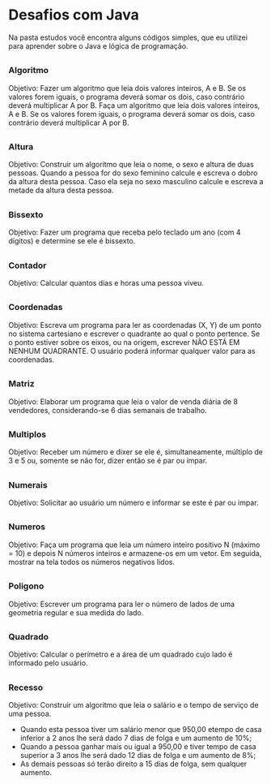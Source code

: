 # Desafios com Java

Na pasta estudos você encontra alguns códigos simples, que eu utilizei para aprender sobre o Java e lógica de programação.

##

<h3>Algoritmo</h3>
<p>Objetivo: Fazer um algoritmo que leia dois valores inteiros, A e B. Se os valores forem iguais, o programa deverá somar os dois, caso contrário deverá multiplicar A por B. Faça um algoritmo que leia dois valores inteiros, A e B. Se os valores forem iguais, o programa deverá somar os dois, caso contrário deverá multiplicar A por B.</p> 

##

<h3>Altura</h3> 
Objetivo: Construir um algoritmo que leia o nome, o sexo e altura de duas pessoas. Quando a pessoa for do sexo feminino calcule e escreva o dobro da altura desta pessoa. Caso ela seja no sexo masculino calcule e escreva a metade da altura desta pessoa.</p> 

##

<h3>Bissexto</h3>
Objetivo: Fazer um programa que receba pelo teclado um ano (com 4 dígitos) e determine se ele é bissexto.</p> 

##

<h3>Contador</h3>
Objetivo: Calcular quantos dias e horas uma pessoa viveu.</p> 

##

<h3>Coordenadas</h3>
Objetivo: Escreva um programa para ler as coordenadas (X, Y) de um ponto no sistema cartesiano e escrever o quadrante ao qual o ponto pertence. Se o ponto estiver sobre os eixos, ou na origem, escrever NÃO ESTÁ EM NENHUM QUADRANTE. O usuário poderá informar qualquer valor para as coordenadas.</p> 

##

<h3>Matriz</h3>
Objetivo: Elaborar um programa que leia o valor de venda diária de 8 vendedores, considerando-se 6 dias semanais de trabalho.</p> 

##

<h3>Multiplos</h3>
Objetivo:  Receber um número e dixer se ele é, simultaneamente, múltiplo de 3 e 5 ou, somente se não for, dizer então se é par ou ímpar.</p> 

##

<h3>Numerais</h3>
Objetivo: Solicitar ao usuário um número e informar se este é par ou impar.</p> 

##

<h3>Numeros</h3>
Objetivo: Faça um programa que leia um número inteiro positivo N (máximo = 10) e depois N números inteiros e armazene-os em um vetor. Em seguida, mostrar na tela todos os números negativos lidos.</p> 

##

<h3>Poligono</h3>
Objetivo:  Escrever um programa para ler o número de lados de uma geometria regular e sua medida do lado.</p> 

##

<h3>Quadrado</h3>
Objetivo: Calcular o perímetro e a área de um quadrado cujo lado é informado pelo usuário.</p> 

##

<h3>Recesso</h3>
  <p>Objetivo: Construir um algoritmo que leia o salário e o tempo de serviço de uma pessoa.</p>

<ul>
    <li>Quando esta pessoa tiver um salário menor que 950,00 etempo de casa inferior a 2 anos lhe será dado 7 dias de folga e um aumento de 10%;</li>
    <li>Quando a pessoa ganhar mais ou igual a 950,00 e tiver tempo de casa superior a 3 anos lhe será dado 12 dias de folga e um aumento de 8%;</li>
    <li>As demais pessoas só terão direito a 15 dias de folga, sem qualquer aumento.</li> 
 </ul> 

